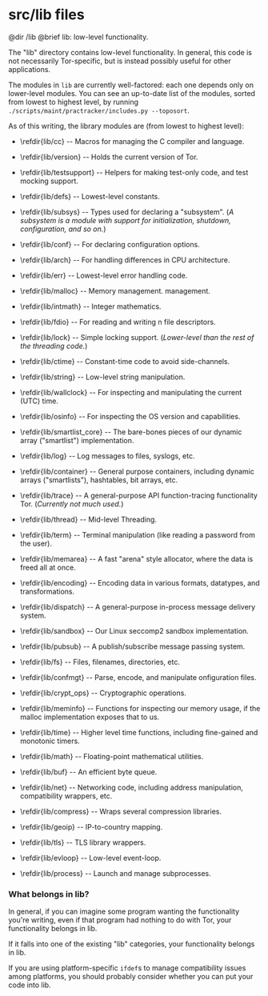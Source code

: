 # src/lib files

@dir /lib
@brief lib: low-level functionality.

The "lib" directory contains low-level functionality.  In general, this
code is not necessarily Tor-specific, but is instead possibly useful for
other applications.

The modules in `lib` are currently well-factored: each one depends
only on lower-level modules.  You can see an up-to-date list of the
modules, sorted from lowest to highest level, by running
`./scripts/maint/practracker/includes.py --toposort`.

As of this writing, the library modules are (from lowest to highest
level):

 - \refdir{lib/cc} -- Macros for managing the C compiler and
language.

 - \refdir{lib/version} -- Holds the current version of Tor.

 - \refdir{lib/testsupport} -- Helpers for making
test-only code, and test mocking support.

 - \refdir{lib/defs} -- Lowest-level constants.

 - \refdir{lib/subsys} -- Types used for declaring a
"subsystem". (_A subsystem is a module with support for initialization,
shutdown, configuration, and so on._)

 - \refdir{lib/conf} -- For declaring configuration options.

 - \refdir{lib/arch} -- For handling differences in CPU
architecture.

 - \refdir{lib/err} -- Lowest-level error handling code.

 - \refdir{lib/malloc} -- Memory management.
management.

 - \refdir{lib/intmath} -- Integer mathematics.

 - \refdir{lib/fdio} -- For
reading and writing n file descriptors.

 - \refdir{lib/lock} -- Simple locking support.
(_Lower-level than the rest of the threading code._)

 - \refdir{lib/ctime} -- Constant-time code to avoid
side-channels.

 - \refdir{lib/string} -- Low-level string manipulation.

 - \refdir{lib/wallclock} --
For inspecting and manipulating the current (UTC) time.

 - \refdir{lib/osinfo} -- For inspecting the OS version
and capabilities.

 - \refdir{lib/smartlist_core} -- The bare-bones
pieces of our dynamic array ("smartlist") implementation.

 - \refdir{lib/log} -- Log messages to files, syslogs, etc.

 - \refdir{lib/container} -- General purpose containers,
including dynamic arrays ("smartlists"), hashtables, bit arrays,
etc.

 - \refdir{lib/trace} -- A general-purpose API
function-tracing functionality Tor.  (_Currently not much used._)

 - \refdir{lib/thread} -- Mid-level Threading.

 - \refdir{lib/term} -- Terminal manipulation
(like reading a password from the user).

 - \refdir{lib/memarea} -- A fast
"arena" style allocator, where the data is freed all at once.

 - \refdir{lib/encoding} -- Encoding
data in various formats, datatypes, and transformations.

 - \refdir{lib/dispatch} -- A general-purpose in-process
message delivery system.

 - \refdir{lib/sandbox} -- Our Linux seccomp2 sandbox
implementation.

 - \refdir{lib/pubsub} -- A publish/subscribe message passing system.

 - \refdir{lib/fs} -- Files, filenames, directories, etc.

 - \refdir{lib/confmgt} -- Parse, encode, and manipulate onfiguration files.

 - \refdir{lib/crypt_ops} -- Cryptographic operations.

 - \refdir{lib/meminfo} -- Functions for inspecting our
memory usage, if the malloc implementation exposes that to us.

 - \refdir{lib/time} -- Higher level time functions, including
fine-gained and monotonic timers.

 - \refdir{lib/math} -- Floating-point mathematical utilities.

 - \refdir{lib/buf} -- An efficient byte queue.

 - \refdir{lib/net} -- Networking code, including address
manipulation, compatibility wrappers, etc.

 - \refdir{lib/compress} -- Wraps several compression libraries.

 - \refdir{lib/geoip} -- IP-to-country mapping.

 - \refdir{lib/tls} -- TLS library wrappers.

 - \refdir{lib/evloop} -- Low-level event-loop.

 - \refdir{lib/process} -- Launch and manage subprocesses.

### What belongs in lib?

In general, if you can imagine some program wanting the functionality
you're writing, even if that program had nothing to do with Tor, your
functionality belongs in lib.

If it falls into one of the existing "lib" categories, your
functionality belongs in lib.

If you are using platform-specific `ifdef`s to manage compatibility
issues among platforms, you should probably consider whether you can
put your code into lib.

